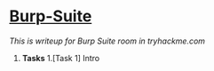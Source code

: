 # [Burp-Suite](https://tryhackme.com/room/rpburpsuite)

*This is writeup for Burp Suite room in tryhackme.com*

1. __Tasks__
  1.[Task 1] Intro
  
